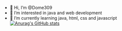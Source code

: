 - 👋 Hi, I’m @Dome309
- 👀 I’m interested in java and web development
- 🌱 I’m currently learning java, html, css and javascript
[![Anurag's GitHub stats](https://github-readme-stats.vercel.app/api?username=Dome309)](https://github.com/anuraghazra/github-readme-stats)
<!---
Dome309/Dome309 is a ✨ special ✨ repository because its `README.md` (this file) appears on your GitHub profile.
You can click the Preview link to take a look at your changes.
--->
